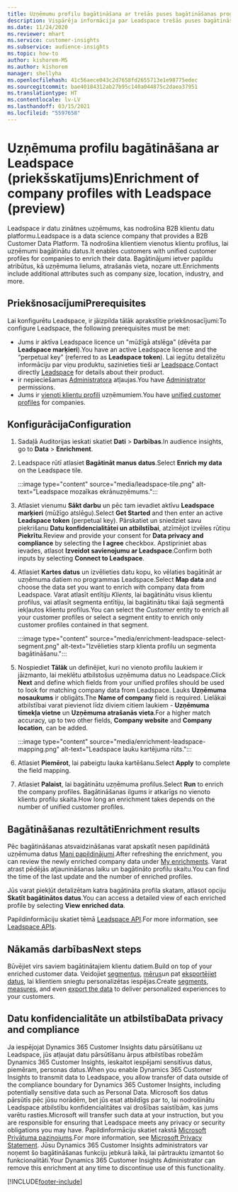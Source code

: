 ```yaml
---
title: Uzņēmumu profilu bagātināšana ar trešās puses bagātināšanas programmu Leadspace
description: Vispārēja informācija par Leadspace trešās puses bagātināšanu.
ms.date: 11/24/2020
ms.reviewer: mhart
ms.service: customer-insights
ms.subservice: audience-insights
ms.topic: how-to
author: kishorem-MS
ms.author: kishorem
manager: shellyha
ms.openlocfilehash: 41c56aece043c2d7658fd2655713e1e98775edec
ms.sourcegitcommit: bae40184312ab27b95c140a044875c2daea37951
ms.translationtype: HT
ms.contentlocale: lv-LV
ms.lasthandoff: 03/15/2021
ms.locfileid: "5597658"
---
```

# <a name="enrichment-of-company-profiles-with-leadspace-preview"></a><span data-ttu-id="ebbdb-103">Uzņēmuma profilu bagātināšana ar Leadspace (priekšskatījums)</span><span class="sxs-lookup"><span data-stu-id="ebbdb-103">Enrichment of company profiles with Leadspace (preview)</span></span>

<span data-ttu-id="ebbdb-104">Leadspace ir datu zinātnes uzņēmums, kas nodrošina B2B klientu datu platformu.</span><span class="sxs-lookup"><span data-stu-id="ebbdb-104">Leadspace is a data science company that provides a B2B Customer Data Platform.</span></span> <span data-ttu-id="ebbdb-105">Tā nodrošina klientiem vienotus klientu profilus, lai uzņēmumi bagātinātu datus.</span><span class="sxs-lookup"><span data-stu-id="ebbdb-105">It enables customers with unified customer profiles for companies to enrich their data.</span></span> <span data-ttu-id="ebbdb-106">Bagātinājumi ietver papildu atribūtus, kā uzņēmuma lielums, atrašanās vieta, nozare utt.</span><span class="sxs-lookup"><span data-stu-id="ebbdb-106">Enrichments include additional attributes such as company size, location, industry, and more.</span></span>

## <a name="prerequisites"></a><span data-ttu-id="ebbdb-107">Priekšnosacījumi</span><span class="sxs-lookup"><span data-stu-id="ebbdb-107">Prerequisites</span></span>

<span data-ttu-id="ebbdb-108">Lai konfigurētu Leadspace, ir jāizpilda tālāk aprakstītie priekšnosacījumi:</span><span class="sxs-lookup"><span data-stu-id="ebbdb-108">To configure Leadspace, the following prerequisites must be met:</span></span>

- <span data-ttu-id="ebbdb-109">Jums ir aktīva Leadspace licence un "mūžīgā atslēga" (dēvēta par **Leadspace marķieri**).</span><span class="sxs-lookup"><span data-stu-id="ebbdb-109">You have an active Leadspace license and the “perpetual key” (referred to as **Leadspace token**).</span></span> <span data-ttu-id="ebbdb-110">Lai iegūtu detalizētu informāciju par viņu produktu, sazinieties tieši ar [Leadspace](https://www.leadspace.com/products/leadspace-on-demand/).</span><span class="sxs-lookup"><span data-stu-id="ebbdb-110">Contact directly [Leadspace](https://www.leadspace.com/products/leadspace-on-demand/) for details about their product.</span></span>
- <span data-ttu-id="ebbdb-111">ir nepieciešamas [Administratora](permissions.md#administrator) atļaujas.</span><span class="sxs-lookup"><span data-stu-id="ebbdb-111">You have [Administrator](permissions.md#administrator) permissions.</span></span>
- <span data-ttu-id="ebbdb-112">Jums ir [vienoti klientu profili](customer-profiles.md) uzņēmumiem.</span><span class="sxs-lookup"><span data-stu-id="ebbdb-112">You have [unified customer profiles](customer-profiles.md) for companies.</span></span>

## <a name="configuration"></a><span data-ttu-id="ebbdb-113">Konfigurācija</span><span class="sxs-lookup"><span data-stu-id="ebbdb-113">Configuration</span></span>

1. <span data-ttu-id="ebbdb-114">Sadaļā Auditorijas ieskati skatiet **Dati** > **Darbības**.</span><span class="sxs-lookup"><span data-stu-id="ebbdb-114">In audience insights, go to **Data** > **Enrichment**.</span></span>

1. <span data-ttu-id="ebbdb-115">Leadspace rūtī atlasiet **Bagātināt manus datus**.</span><span class="sxs-lookup"><span data-stu-id="ebbdb-115">Select **Enrich my data** on the Leadspace tile.</span></span>

   :::image type="content" source="media/leadspace-tile.png" alt-text="Leadspace mozaīkas ekrānuzņēmums.":::

1. <span data-ttu-id="ebbdb-117">Atlasiet vienumu **Sākt darbu** un pēc tam ievadiet aktīvu **Leadspace marķieri** (mūžīgo atslēgu).</span><span class="sxs-lookup"><span data-stu-id="ebbdb-117">Select **Get Started** and then enter an active **Leadspace token** (perpetual key).</span></span> <span data-ttu-id="ebbdb-118">Pārskatiet un sniedziet savu piekrišanu **Datu konfidencialitātei un atbilstībai**, atzīmējot izvēles rūtiņu **Piekrītu**.</span><span class="sxs-lookup"><span data-stu-id="ebbdb-118">Review and provide your consent for **Data privacy and compliance** by selecting the **I agree** checkbox.</span></span> <span data-ttu-id="ebbdb-119">Apstipriniet abas ievades, atlasot **Izveidot savienojumu ar Leadspace**.</span><span class="sxs-lookup"><span data-stu-id="ebbdb-119">Confirm both inputs by selecting **Connect to Leadspace**.</span></span>

1. <span data-ttu-id="ebbdb-120">Atlasiet **Kartes datus** un izvēlieties datu kopu, ko vēlaties bagātināt ar uzņēmuma datiem no programmas Leadspace.</span><span class="sxs-lookup"><span data-stu-id="ebbdb-120">Select **Map data** and choose the data set you want to enrich with company data from Leadspace.</span></span> <span data-ttu-id="ebbdb-121">Varat atlasīt entītiju *Klients*, lai bagātinātu visus klientu profilus, vai atlasīt segmenta entītiju, lai bagātinātu tikai šajā segmentā iekļautos klientu profilus.</span><span class="sxs-lookup"><span data-stu-id="ebbdb-121">You can select the *Customer* entity to enrich all your customer profiles or select a segment entity to enrich only customer profiles contained in that segment.</span></span>

   :::image type="content" source="media/enrichment-leadspace-select-segment.png" alt-text="Izvēlieties starp klienta profilu un segmenta bagātināšanu.":::

1. <span data-ttu-id="ebbdb-123">Nospiediet **Tālāk** un definējiet, kuri no vienoto profilu laukiem ir jāizmanto, lai meklētu atbilstošus uzņēmuma datus no Leadspace.</span><span class="sxs-lookup"><span data-stu-id="ebbdb-123">Click **Next** and define which fields from your unified profiles should be used to look for matching company data from Leadspace.</span></span> <span data-ttu-id="ebbdb-124">Lauks **Uzņēmuma nosaukums** ir obligāts.</span><span class="sxs-lookup"><span data-stu-id="ebbdb-124">The **Name of company** field is required.</span></span> <span data-ttu-id="ebbdb-125">Lielākai atbilstībai varat pievienot līdz diviem citiem laukiem - **Uzņēmuma tīmekļa vietne** un **Uzņēmuma atrašanās vieta**.</span><span class="sxs-lookup"><span data-stu-id="ebbdb-125">For a higher match accuracy, up to two other fields, **Company website** and **Company location**, can be added.</span></span>

   :::image type="content" source="media/enrichment-leadspace-mapping.png" alt-text="Leadspace lauku kartējuma rūts.":::
   
1. <span data-ttu-id="ebbdb-127">Atlasiet **Piemērot**, lai pabeigtu lauka kartēšanu.</span><span class="sxs-lookup"><span data-stu-id="ebbdb-127">Select **Apply** to complete the field mapping.</span></span>

1. <span data-ttu-id="ebbdb-128">Atlasiet **Palaist**, lai bagātinātu uzņēmuma profilus.</span><span class="sxs-lookup"><span data-stu-id="ebbdb-128">Select **Run** to enrich the company profiles.</span></span> <span data-ttu-id="ebbdb-129">Bagātināšanas ilgums ir atkarīgs no vienoto klientu profilu skaita.</span><span class="sxs-lookup"><span data-stu-id="ebbdb-129">How long an enrichment takes depends on the number of unified customer profiles.</span></span>

## <a name="enrichment-results"></a><span data-ttu-id="ebbdb-130">Bagātināšanas rezultāti</span><span class="sxs-lookup"><span data-stu-id="ebbdb-130">Enrichment results</span></span>

<span data-ttu-id="ebbdb-131">Pēc bagātināšanas atsvaidzināšanas varat apskatīt nesen papildinātā uzņēmuma datus [Mani papildinājumi](enrichment-hub.md).</span><span class="sxs-lookup"><span data-stu-id="ebbdb-131">After refreshing the enrichment, you can review the newly enriched company data under [My enrichments](enrichment-hub.md).</span></span> <span data-ttu-id="ebbdb-132">Varat atrast pēdējās atjaunināšanas laiku un bagātināto profilu skaitu.</span><span class="sxs-lookup"><span data-stu-id="ebbdb-132">You can find the time of the last update and the number of enriched profiles.</span></span>

<span data-ttu-id="ebbdb-133">Jūs varat piekļūt detalizētam katra bagātināta profila skatam, atlasot opciju **Skatīt bagātinātos datus**.</span><span class="sxs-lookup"><span data-stu-id="ebbdb-133">You can access a detailed view of each enriched profile by selecting **View enriched data**.</span></span>

<span data-ttu-id="ebbdb-134">Papildinformāciju skatiet tēmā [Leadspace API](https://support.leadspace.com/hc/en-us/sections/201997649-API).</span><span class="sxs-lookup"><span data-stu-id="ebbdb-134">For more information, see [Leadspace APIs](https://support.leadspace.com/hc/en-us/sections/201997649-API).</span></span>

## <a name="next-steps"></a><span data-ttu-id="ebbdb-135">Nākamās darbības</span><span class="sxs-lookup"><span data-stu-id="ebbdb-135">Next steps</span></span>

<span data-ttu-id="ebbdb-136">Būvējiet virs saviem bagātinātajiem klientu datiem.</span><span class="sxs-lookup"><span data-stu-id="ebbdb-136">Build on top of your enriched customer data.</span></span> <span data-ttu-id="ebbdb-137">Veidojiet [segmentus](segments.md), [mērus](measures.md)un pat [eksportējiet datus](export-destinations.md), lai klientiem sniegtu personalizētas iespējas.</span><span class="sxs-lookup"><span data-stu-id="ebbdb-137">Create [segments](segments.md), [measures](measures.md), and even [export the data](export-destinations.md) to deliver personalized experiences to your customers.</span></span>

## <a name="data-privacy-and-compliance"></a><span data-ttu-id="ebbdb-138">Datu konfidencialitāte un atbilstība</span><span class="sxs-lookup"><span data-stu-id="ebbdb-138">Data privacy and compliance</span></span>

<span data-ttu-id="ebbdb-139">Ja iespējojat Dynamics 365 Customer Insights datu pārsūtīšanu uz Leadspace, jūs atļaujat datu pārsūtīšanu ārpus atbilstības robežām Dynamics 365 Customer Insights, ieskaitot iespējami sensitīvus datus, piemēram, personas datus.</span><span class="sxs-lookup"><span data-stu-id="ebbdb-139">When you enable Dynamics 365 Customer Insights to transmit data to Leadspace, you allow transfer of data outside of the compliance boundary for Dynamics 365 Customer Insights, including potentially sensitive data such as Personal Data.</span></span> <span data-ttu-id="ebbdb-140">Microsoft šos datus pārsūtīs pēc jūsu norādēm, bet jūs esat atbildīgs par to, lai nodrošinātu Leadspace atbilstību konfidencialitātes vai drošības saistībām, kas jums varētu rasties.</span><span class="sxs-lookup"><span data-stu-id="ebbdb-140">Microsoft will transfer such data at your instruction, but you are responsible for ensuring that Leadspace meets any privacy or security obligations you may have.</span></span> <span data-ttu-id="ebbdb-141">Papildinformāciju skatiet rakstā [Microsoft Privātuma paziņojums](https://go.microsoft.com/fwlink/?linkid=396732).</span><span class="sxs-lookup"><span data-stu-id="ebbdb-141">For more information, see [Microsoft Privacy Statement](https://go.microsoft.com/fwlink/?linkid=396732).</span></span>
<span data-ttu-id="ebbdb-142">Jūsu Dynamics 365 Customer Insights administrators var noņemt šo bagātināšanas funkciju jebkurā laikā, lai pārtrauktu izmantot šo funkcionalitāti.</span><span class="sxs-lookup"><span data-stu-id="ebbdb-142">Your Dynamics 365 Customer Insights Administrator can remove this enrichment at any time to discontinue use of this functionality.</span></span>


[!INCLUDE[footer-include](../includes/footer-banner.md)]
